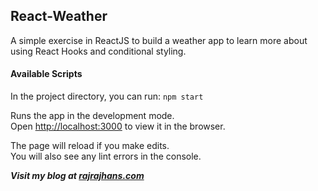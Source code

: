 ## React-Weather

A simple exercise in ReactJS to build a weather app to learn more about using React Hooks and conditional styling.

#### Available Scripts

In the project directory, you can run:
 `npm start`

Runs the app in the development mode.<br />
Open [http://localhost:3000](http://localhost:3000) to view it in the browser.

The page will reload if you make edits.<br />
You will also see any lint errors in the console.

***Visit my blog at [rajrajhans.com](https://rajrajhans.com/)***